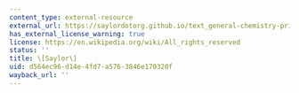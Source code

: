 ```yaml
---
content_type: external-resource
external_url: https://saylordotorg.github.io/text_general-chemistry-principles-patterns-and-applications-v1.0/s15-07-phase-diagrams.html
has_external_license_warning: true
license: https://en.wikipedia.org/wiki/All_rights_reserved
status: ''
title: \[Saylor\]
uid: d564ec96-d14e-4fd7-a576-3846e170320f
wayback_url: ''
---
```

